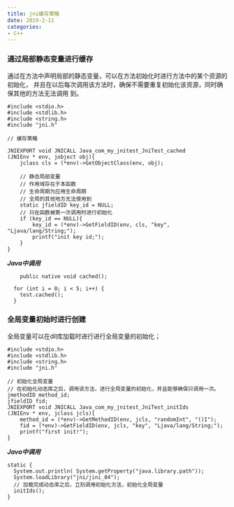 ```yaml
---
title: jni缓存策略
date: 2019-2-11
categories:
- C++
---
```

<!-- toc -->

### 通过局部静态变量进行缓存

通过在方法中声明局部的静态变量，可以在方法初始化时进行方法中的某个资源的初始化，
并且在以后每次调用该方法时，确保不需要重复初始化该资源，同时确保其他的方法无法调用
到。

```
#include <stdio.h>
#include <stdlib.h>
#include <string.h>
#include "jni.h"

// 缓存策略

JNIEXPORT void JNICALL Java_com_my_jnitest_JniTest_cached
(JNIEnv * env, jobject obj){
	jclass cls = (*env)->GetObjectClass(env, obj);

	// 静态局部变量
	// 作用域存在于本函数
	// 生命周期为应用生命周期
	// 全局的其他地方无法使用到
	static jfieldID key_id = NULL;
	// 只在函数被第一次调用时进行初始化
	if (key_id == NULL){
		key_id = (*env)->GetFieldID(env, cls, "key", "Ljava/lang/String;");
		printf("init key id;");
	}
}
```

***Java中调用***

```
	public native void cached();

  for (int i = 0; i < 5; i++) {
    test.cached();
  }
```

### 全局变量初始时进行创建

全局变量可以在dll库加载时进行进行全局变量的初始化；

```
#include <stdio.h>
#include <stdlib.h>
#include <string.h>
#include "jni.h"

// 初始化全局变量
// 在初始化动态库之后，调用该方法，进行全局变量的初始化，并且能够确保只调用一次。
jmethodID method_id;
jfieldID fid;
JNIEXPORT void JNICALL Java_com_my_jnitest_JniTest_initIds
(JNIEnv * env, jclass jcls){
	method_id = (*env)->GetMethodID(env, jcls, "randomInt", "()I");
	fid = (*env)->GetFieldID(env, jcls, "key", "Ljava/lang/String;");
	printf("first init!");
}
```

***Java中调用***

```
static {
  System.out.println( System.getProperty("java.library.path"));
  System.loadLibrary("jni/jini_04");
  // 加载完成动态库之后，立刻调用初始化方法，初始化全局变量
  initIds();
}
```

